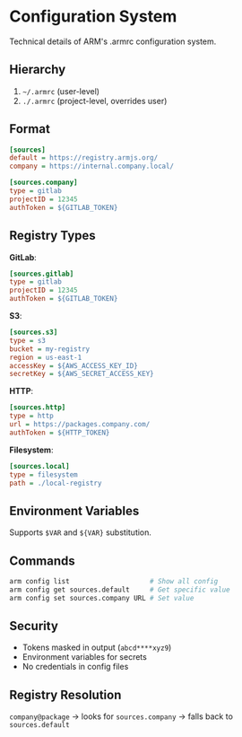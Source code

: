 # Configuration System

Technical details of ARM's .armrc configuration system.

## Hierarchy

1. `~/.armrc` (user-level)
2. `./.armrc` (project-level, overrides user)

## Format

```ini
[sources]
default = https://registry.armjs.org/
company = https://internal.company.local/

[sources.company]
type = gitlab
projectID = 12345
authToken = ${GITLAB_TOKEN}
```

## Registry Types

**GitLab**:
```ini
[sources.gitlab]
type = gitlab
projectID = 12345
authToken = ${GITLAB_TOKEN}
```

**S3**:
```ini
[sources.s3]
type = s3
bucket = my-registry
region = us-east-1
accessKey = ${AWS_ACCESS_KEY_ID}
secretKey = ${AWS_SECRET_ACCESS_KEY}
```

**HTTP**:
```ini
[sources.http]
type = http
url = https://packages.company.com/
authToken = ${HTTP_TOKEN}
```

**Filesystem**:
```ini
[sources.local]
type = filesystem
path = ./local-registry
```

## Environment Variables

Supports `$VAR` and `${VAR}` substitution.

## Commands

```bash
arm config list                    # Show all config
arm config get sources.default     # Get specific value
arm config set sources.company URL # Set value
```

## Security

- Tokens masked in output (`abcd****xyz9`)
- Environment variables for secrets
- No credentials in config files

## Registry Resolution

`company@package` → looks for `sources.company` → falls back to `sources.default`
